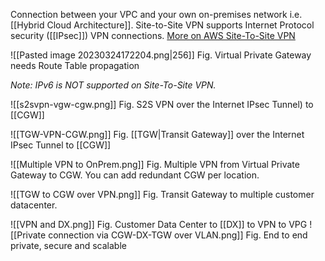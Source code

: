 Connection between your VPC and your own on-premises network i.e. [[Hybrid Cloud Architecture]]. Site-to-Site VPN supports Internet Protocol security ([[IPsec]]) VPN connections.
[More on AWS Site-To-Site VPN](https://docs.aws.amazon.com/vpn/latest/s2svpn/VPC_VPN.html) 

![[Pasted image 20230324172204.png|256]]
Fig. Virtual Private Gateway needs Route Table propagation 

_Note: IPv6 is NOT supported on Site-To-Site VPN._

![[s2svpn-vgw-cgw.png]]
Fig. S2S VPN over the Internet IPsec Tunnel) to [[CGW]]

![[TGW-VPN-CGW.png]]
Fig. [[TGW|Transit Gateway]] over the Internet IPsec Tunnel to [[CGW]]

![[Multiple VPN to OnPrem.png]]
Fig. Multiple VPN from Virtual Private Gateway to CGW. You can add redundant CGW per location.

![[TGW to CGW over VPN.png]]
Fig. Transit Gateway to multiple customer datacenter.

![[VPN and DX.png]]
Fig. Customer Data Center to [[DX]] to VPN to VPG
![[Private connection via CGW-DX-TGW over VLAN.png]]
Fig. End to end private, secure and scalable